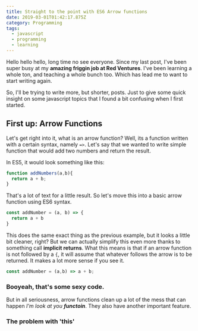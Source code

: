 ```yaml
---
title: Straight to the point with ES6 Arrow functions
date: 2019-03-01T01:42:17.875Z
category: Programming
tags:
  - javascript
  - programming
  - learning
---
```

Hello hello hello, long time no see everyone.  Since my last post, I've been super busy at my **amazing friggin job at Red Ventures**.  I've been learning a whole ton, and teaching a whole bunch too. Which has lead me to want to start writing again.

So, I'll be trying to write more, but shorter, posts. Just to give some quick insight on some javascript topics that I found a bit confusing when I first started.

## First up: Arrow Functions

Let's get right into it, what is an arrow function? Well, its a function written with a certain syntax, namely `=>`.  Let's say that we wanted to write simple function that would add two numbers and return the result.

In ES5, it would look something like this:
```javascript
function addNumbers(a,b){
  return a + b;
}
```
That's a lot of text for a little result. So let's move this into a basic arrow function using ES6 syntax.

```javascript
const addNumber = (a, b) => {
  return a + b
}
```
This does the same exact thing as the previous example, but it looks a little bit cleaner, right?  But we can actually simplify this even more thanks to something call **implicit returns**. What this means is that if an arrow function is not followed by a `{`, it will assume that whatever follows the arrow is to be returned.  It makes a lot more sense if you see it.

```javascript
const addNumber = (a,b) => a + b;
```
### Booyeah, that's some sexy code.

But in all seriousness, arrow functions clean up a lot of the mess that can happen *I'm look at you __functoin__*.  They also have another important feature.

### The problem with 'this'

